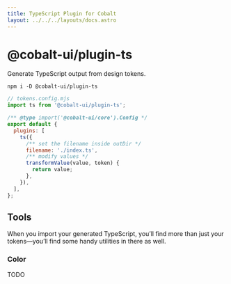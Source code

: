 ```yaml
---
title: TypeScript Plugin for Cobalt
layout: ../../../layouts/docs.astro
---
```


# @cobalt-ui/plugin-ts

Generate TypeScript output from design tokens.

```
npm i -D @cobalt-ui/plugin-ts
```

```js
// tokens.config.mjs
import ts from '@cobalt-ui/plugin-ts';

/** @type import('@cobalt-ui/core').Config */
export default {
  plugins: [
    ts({
      /** set the filename inside outDir */
      filename: './index.ts',
      /** modify values */
      transformValue(value, token) {
        return value;
      },
    }),
  ],
};
```

## Tools

When you import your generated TypeScript, you’ll find more than just your tokens—you’ll find some handy utilities in there as well.

### Color

TODO
